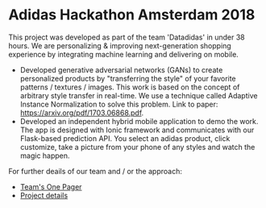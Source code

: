 # Adidas Hackathon Amsterdam 2018
This project was developed as part of the team 'Datadidas' in under 38 hours. We are personalizing & improving next-generation shopping experience by integrating machine learning and delivering on mobile.
- Developed generative adversarial networks (GANs) to create personalized products by "transferring the style" of your favorite patterns / textures / images. This work is based on the concept of arbitrary style transfer in real-time. We use a technique called Adaptive Instance Normalization to solve this problem. Link to paper: https://arxiv.org/pdf/1703.06868.pdf.
- Developed an independent hybrid mobile application to demo the work. The app is designed with Ionic framework and communicates with our Flask-based prediction API. You select an adidas product, click customize, take a picture from your phone of any styles and watch the magic happen.

For further deails of our team and / or the approach:
- [Team's One Pager](docs/Team%20Datadidas.pdf)
- [Project details](docs/Ai.rty.pdf)
